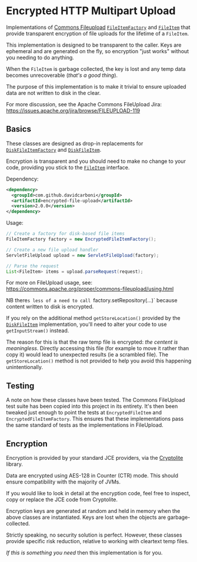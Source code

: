# Encrypted HTTP Multipart Upload

Implementations of [Commons Fileupload](https://github.com/apache/commons-fileupload) 
[`FileItemFactory`](https://github.com/apache/commons-fileupload/blob/master/src/main/java/org/apache/commons/fileupload/FileItemFactory.java)
and [`FileItem`](https://github.com/apache/commons-fileupload/blob/master/src/main/java/org/apache/commons/fileupload/FileItem.java) 
that provide transparent encryption of file uploads for the lifetime of a `FileItem`.

This implementation is designed to be transparent to the caller. 
Keys are ephemeral and are generated on the fly, so encryption "just works" without you needing to do anything.

When the `FileItem` is garbage collected, the key is lost and any temp data becomes unrecoverable 
(*that's a good thing*). 

The purpose of this implementation is to make it trivial to ensure uploaded data are not written to disk in the clear.

For more discussion, see the Apache Commons FileUpload Jira: 
https://issues.apache.org/jira/browse/FILEUPLOAD-119


## Basics

These classes are designed as drop-in replacements for 
[`DiskFileItemFactory`](https://github.com/apache/commons-fileupload/blob/master/src/main/java/org/apache/commons/fileupload/disk/DiskFileItemFactory.java) 
and [`DiskFileItem`](https://github.com/apache/commons-fileupload/blob/master/src/main/java/org/apache/commons/fileupload/disk/DiskFileItem.java).

Encryption is transparent and you should need to make no change to your code, providing you stick to the 
[`FileItem`](https://github.com/apache/commons-fileupload/blob/master/src/main/java/org/apache/commons/fileupload/FileItem.java) interface.

Dependency:

```xml
<dependency>
  <groupId>com.github.davidcarboni</groupId>
  <artifactId>encrypted-file-upload</artifactId>
  <version>2.0.0</version>
</dependency>
```

Usage:

```java
// Create a factory for disk-based file items
FileItemFactory factory = new EncryptedFileItemFactory();

// Create a new file upload handler
ServletFileUpload upload = new ServletFileUpload(factory);

// Parse the request
List<FileItem> items = upload.parseRequest(request);
```

For more on FileUpload usage, see: https://commons.apache.org/proper/commons-fileupload/using.html

NB there`s less of a need to call `factory.setRepository(...)`
because content written to disk is encrypted.

If you rely on the additional method `getStoreLocation()` provided by the
[`DiskFileItem`](https://github.com/apache/commons-fileupload/blob/master/src/main/java/org/apache/commons/fileupload/disk/DiskFileItem.java) 
implementation, you'll need to alter your code to use `getInputStream()` instead. 

The reason for this is that the raw temp file is encrypted: *the centent is meaningless*.
Directly accessing this file (for example to move it rather than copy it)
would lead to unexpected results (ie a scrambled file). 
The `getStoreLocation()` method is not provided to help you avoid this happening unintentionally. 


## Testing

A note on how these classes have been tested.
The Commons FileUpload test suite has been copied
into this project in its entirety. 
It's then been tweaked just enough to point the tests
at `EncryptedFileItem` and `EncryptedFileItemFactory`.
This ensures that these implementations pass the same 
standard of tests as the implementations in FileUpload.


## Encryption

Encryption is provided by your standard JCE providers, via the [Cryptolite](https://github.com/davidcarboni/Cryptolite) library.

Data are encrypted using AES-128 in Counter (CTR) mode.
This should ensure compatibility with the majority of JVMs.

If you would like to look in detail at the encryption code, feel free to inspect, copy or replace the JCE code from Cryptolite.

Encryption keys are generated at random and held in memory when the above classes are instantiated.
Keys are lost when the objects are garbage-collected.

Strictly speaking, no security solution is perfect. 
However, these classes provide specific risk reduction,
relative to working with cleartext temp files.

*If this is something you need* then this implementation is for you.
